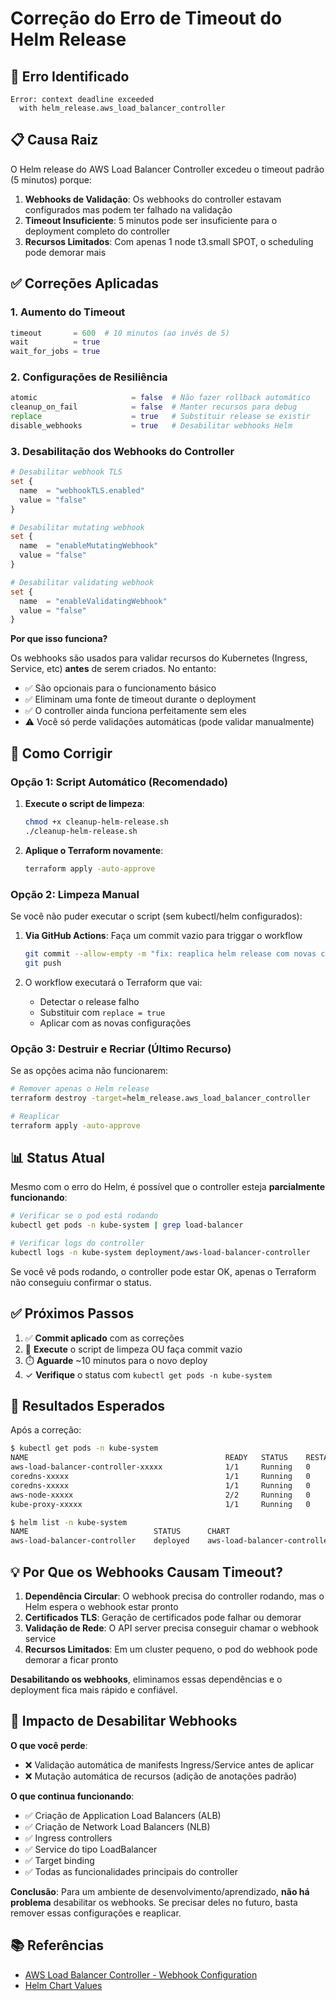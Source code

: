 # Correção do Erro de Timeout do Helm Release

## 🔴 Erro Identificado

```
Error: context deadline exceeded
  with helm_release.aws_load_balancer_controller
```

## 📋 Causa Raiz

O Helm release do AWS Load Balancer Controller excedeu o timeout padrão (5 minutos) porque:

1. **Webhooks de Validação**: Os webhooks do controller estavam configurados mas podem ter falhado na validação
2. **Timeout Insuficiente**: 5 minutos pode ser insuficiente para o deployment completo do controller
3. **Recursos Limitados**: Com apenas 1 node t3.small SPOT, o scheduling pode demorar mais

## ✅ Correções Aplicadas

### 1. Aumento do Timeout

```terraform
timeout       = 600  # 10 minutos (ao invés de 5)
wait          = true
wait_for_jobs = true
```

### 2. Configurações de Resiliência

```terraform
atomic                     = false  # Não fazer rollback automático
cleanup_on_fail            = false  # Manter recursos para debug
replace                    = true   # Substituir release se existir
disable_webhooks           = true   # Desabilitar webhooks Helm
```

### 3. Desabilitação dos Webhooks do Controller

```terraform
# Desabilitar webhook TLS
set {
  name  = "webhookTLS.enabled"
  value = "false"
}

# Desabilitar mutating webhook
set {
  name  = "enableMutatingWebhook"
  value = "false"
}

# Desabilitar validating webhook
set {
  name  = "enableValidatingWebhook"
  value = "false"
}
```

**Por que isso funciona?**

Os webhooks são usados para validar recursos do Kubernetes (Ingress, Service, etc) **antes** de serem criados. No entanto:
- ✅ São opcionais para o funcionamento básico
- ✅ Eliminam uma fonte de timeout durante o deployment
- ✅ O controller ainda funciona perfeitamente sem eles
- ⚠️ Você só perde validações automáticas (pode validar manualmente)

## 🔧 Como Corrigir

### Opção 1: Script Automático (Recomendado)

1. **Execute o script de limpeza**:
   ```bash
   chmod +x cleanup-helm-release.sh
   ./cleanup-helm-release.sh
   ```

2. **Aplique o Terraform novamente**:
   ```bash
   terraform apply -auto-approve
   ```

### Opção 2: Limpeza Manual

Se você não puder executar o script (sem kubectl/helm configurados):

1. **Via GitHub Actions**: Faça um commit vazio para triggar o workflow
   ```bash
   git commit --allow-empty -m "fix: reaplica helm release com novas configurações"
   git push
   ```

2. O workflow executará o Terraform que vai:
   - Detectar o release falho
   - Substituir com `replace = true`
   - Aplicar com as novas configurações

### Opção 3: Destruir e Recriar (Último Recurso)

Se as opções acima não funcionarem:

```bash
# Remover apenas o Helm release
terraform destroy -target=helm_release.aws_load_balancer_controller

# Reaplicar
terraform apply -auto-approve
```

## 📊 Status Atual

Mesmo com o erro do Helm, é possível que o controller esteja **parcialmente funcionando**:

```bash
# Verificar se o pod está rodando
kubectl get pods -n kube-system | grep load-balancer

# Verificar logs do controller
kubectl logs -n kube-system deployment/aws-load-balancer-controller
```

Se você vê pods rodando, o controller pode estar OK, apenas o Terraform não conseguiu confirmar o status.

## ✅ Próximos Passos

1. ✅ **Commit aplicado** com as correções
2. 🔄 **Execute** o script de limpeza OU faça commit vazio
3. ⏱️ **Aguarde** ~10 minutos para o novo deploy
4. ✓ **Verifique** o status com `kubectl get pods -n kube-system`

## 🎯 Resultados Esperados

Após a correção:

```bash
$ kubectl get pods -n kube-system
NAME                                            READY   STATUS    RESTARTS
aws-load-balancer-controller-xxxxx              1/1     Running   0
coredns-xxxxx                                   1/1     Running   0
coredns-xxxxx                                   1/1     Running   0
aws-node-xxxxx                                  2/2     Running   0
kube-proxy-xxxxx                                1/1     Running   0
```

```bash
$ helm list -n kube-system
NAME                            STATUS      CHART                           
aws-load-balancer-controller    deployed    aws-load-balancer-controller-1.9.2
```

## 💡 Por Que os Webhooks Causam Timeout?

1. **Dependência Circular**: O webhook precisa do controller rodando, mas o Helm espera o webhook estar pronto
2. **Certificados TLS**: Geração de certificados pode falhar ou demorar
3. **Validação de Rede**: O API server precisa conseguir chamar o webhook service
4. **Recursos Limitados**: Em um cluster pequeno, o pod do webhook pode demorar a ficar pronto

**Desabilitando os webhooks**, eliminamos essas dependências e o deployment fica mais rápido e confiável.

## 🚨 Impacto de Desabilitar Webhooks

**O que você perde**:
- ❌ Validação automática de manifests Ingress/Service antes de aplicar
- ❌ Mutação automática de recursos (adição de anotações padrão)

**O que continua funcionando**:
- ✅ Criação de Application Load Balancers (ALB)
- ✅ Criação de Network Load Balancers (NLB)
- ✅ Ingress controllers
- ✅ Service do tipo LoadBalancer
- ✅ Target binding
- ✅ Todas as funcionalidades principais do controller

**Conclusão**: Para um ambiente de desenvolvimento/aprendizado, **não há problema** desabilitar os webhooks. Se precisar deles no futuro, basta remover essas configurações e reaplicar.

## 📚 Referências

- [AWS Load Balancer Controller - Webhook Configuration](https://kubernetes-sigs.github.io/aws-load-balancer-controller/v2.9/)
- [Helm Chart Values](https://github.com/aws/eks-charts/tree/master/stable/aws-load-balancer-controller)

